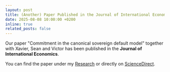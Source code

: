 ```yaml
---
layout: post
title: (Another) Paper Published in the Journal of International Economics
date: 2025-08-08 10:00:00 +0200
inline: true
related_posts: false
---
```


Our paper "Commitment in the canonical sovereign default model" together with Xavier, Sean and Victor has been published in the **Journal of International Economics**.

You can find the paper under my [Research](/research/) or directly on [ScienceDirect](https://www.sciencedirect.com/science/article/pii/S0022199625000765?via%3Dihub).
